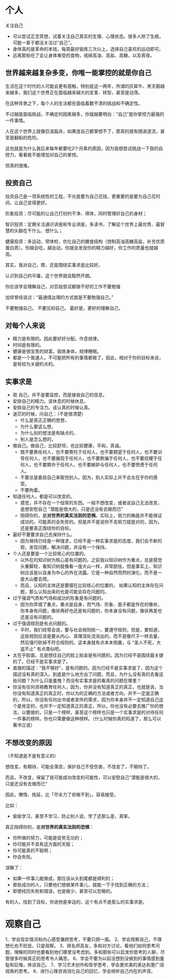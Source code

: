 # 个人


关注自己

- 可以尝试正念冥想，试着关注自己真实的生理、心理状态。很多人除了生病，可能一辈子都没关注过“自己”。
- 身体真的是革命的本钱，每周最好锻炼三次以上，选择自己喜欢的运动即可。
- 远离那些吃了会让身体难受的食物，戒掉高油、高盐、高糖，以及宵夜。


## 世界越来越复杂多变，你唯一能掌控的就是你自己

生活在这个时代的人可能会更有感触，特别是这一两年，所谓的灰犀牛、黑天鹅越来越多，我们这个世界正在面临越来越大的变革、转型，甚至是动荡。

在这种背景之下，每个人的生活都在面临着数不清的挑战和不确定性。

不过越是面临挑战，不确定的因素越多，你就越要明白：“自己”是你掌控力最强的一件事情。

人在这个世界上就像巨浪扁舟，如果连自己都掌控不了，那真的就有随波逐流，甚至是翻船的危险。

这也就是为什么我后来每年都要吃2个月素的原因，因为我想尝试挑战一下我的自控力，看看能不能增加对自己的掌控。

但真的很难。




## 投资自己

投资自己是一项系统性的工程，不光是要为自己花钱，更重要的是要为自己花时间，让自己变得更好。

形象投资：尽可能的让自己打扮的干净、得体，同时管理好自己的身材；

智识投资：定期关注通识讲座和专业讲座，多读书，了解这个世界上最优秀、最智慧的头脑在干什么、想什么；

健康投资：多运动，常体检，优化自己的膳食结构（控制高油高糖高盐，补充优质蛋白质）。你越会吃，越会动，你就会发现你的精力越好，你工作的质量也就越高。





其实，我对自己，嗯，还是围绕实事求是比较好。



认识到自己的平庸，这个世界就会豁然开朗。


你应该学会理解自己，对百般尝试都做不好的工作不要勉强

加缪曾经说过：“最通情达理的方式就是不要勉强自己。”

不要勉强自己。
不要压抑自己。
最好是，更好的理解自己。


## 对每个人来说

- 精力是有限的。因此要好好分配。作息规律。
- 时间是有限的。
- 健康是很宝贵的财富。锻炼身体，规律睡眠。
- 都是一个普通人，不可能把所有的事情都做了，因此，相对于你的目标来说，是有较为关键的点的。

## 实事求是

- 观 自己。并不是要监控，而是接收自己的信息。
- 安排自己的精力。该休息的时候休息。
- 安排自己的专注力。该认真的时候认真。
- 迷茫的时候，问自己：（不是很清楚）
  - 什么是真正正确的思想，
  - 为什么要这么想，
  - 为什么别的想法是有缺点的，
  - 别人是怎么想的，
- 做自己。做自己，比较舒坦，也比较健康，平和，真诚。
  - 既不要靠任何人，也不要寄托于任何人，也不要期望于任何人，也不要训导任何人，也不要展现于任何人，也不要欺骗于任何人，也不要炫耀于任何人，也不要期许于任何人，也不要嫉妒与任何人，也不要愤懑于任何人。
  - 不要总是委屈自己来取悦别人。因为，别人实际上并不会太在乎你的感受。
  - 不要拘着。
- 知道任何人，都是可以改变的。
  - 感觉，并不存在一个恒常的东西。一般不想改变，或者说自己无法改变，是想安慰自己 “潜能是很大的，只是还没有去做而已”
  - 阻碍你的，是**对世界的真实法则的恐惧**。实际上，努力的确是并不能保证成功的，可能真的会失败的。但是并不是说你不去努力就是对的，因为，还是要真正围绕你的目标。
- 最好不要要求自己去保持什么。
  - 因为保持已经是一种强求，已经不是一种实事求是的态度，我们会不断的观，发现问题，解决问题，并没有一个保持。
- 个人还是要是一个比较核心的位置的。
  - 以外在的知识树为核心是有问题的。之前我以知识树作为重点，总是感觉头重脚轻，看知识树就像看一座大山一样，非常胆怯，但是事实上，知识树应该是以自身为中心的外在流露。它是一种自然而然的演化，而不是一座大山要去爬。
  - 而且，认知的主体还是要摆在比较核心的位置的， 如果认知的主体存在问题，那么认知出来的也是可能会存在问题的。
- 过于强调气质和气场和成功的形象是有问题的。
  - 因为你弄错了重点，重点是自身，而气场、形象、面子都是外在的像状，你本身有问题，像状再好也还是有问题的，你本身没有问题，像状再差也还是没有问题的。
- 过于强调规则是有点问题的。
  - 平时，我们经常会说，要与社会规则统一，要遵守规则，但是，要知道，这些规则应该是要从内心、真理深处流淌出的，而不是像尺子一样去量，然后强行砍掉不符合规则的。这本身就有点本末倒置，与 “圣人不死，大盗不止” 有点类似吧。
- 太在乎脸面，总是想往自己的脸上贴金是有问题的。因为已经不是围绕最关键的了。已经不是实事求是了。
- 直接的描述：“我不够好”，是有问题的。因为已经不是实事求是了，因为这个描述没有真的深入。到底是什么地方出了问题，而且，为什么没有真的去看这些问题？为什么只是羞愧？而没有实事求是的看真的问题在哪里？
- 你没有任何资格教育任何人，因为，你并没有知道真正的真正，也就是说，当你没有知道真正的真正时，你以为的正确的方法或者方向，并不一定是正确的，所以，你没有任何出书或者宣传的需求，因为你本身并不一定知道自己这个是肯定的，也并不一定知道真正的真正，所以，你也没有必要去推广你的想法，以要做的，只是一个榜样，甚至这个榜样也只是一个实事求是的对待任何一件事的榜样。你也只需要做这种榜样。（什么时候你真的知道了，那么可以著书立说）

















## 不想改变的原因

（不知道是不是有意义的）


想改变，有期待，可能会落空，保护自己不受伤害，不改变了，不期待了。

而且，不改变，保留了我可能成功改变的可能性，可以安慰自己“潜能是很大的，只是还没有去做而已”

因此，懒惰、拖延，比「尽全力了却做不到」，容易接受。


比如：

- 偷偷学习，甚至不学习，防止别人说，学了还那么差，真笨。


真正阻碍你的，是**对世界的真实法则的恐惧**：


- 你所做的努力，可能是徒劳无功的；
- 你可能并不具有这方面的天赋；
- 你可能真的不聪明；
- 你会失败。


误解了：

- 如果一件事儿能做成，那应该从头到尾都是顺利的；
- 那些成功的人，只要他们想做某件事儿，就能一下子找到正确的方法；
- 即使经历失败和错误，也是极少，甚至可以忽略的。




有的人，找到了目标，你说他是幸运的，这个有点不是那么的实事求是。














# 观察自己

1、学会现实情况和内心感受兼顾思考，不要只顾一面。
2、学会观察自己，不理想化也不贬低，只是观察。
3、拜名师高友，多和对方讨论，看他们如何思考问题，理解的同时也要看到他们哪里没考虑到。多和那些可以启发你思考的人聊，尽管很多时候真正的思考令人痛苦。
6、学会不要为以前没想到没做到的事情感到羞耻和后悔，体谅自己。
7、学习艺术创作和哲学思考，学会更优美的表达和更广阔视角的思考。
8、进行心理咨询消化自己的回忆，学会倾听自己内在的声音。

